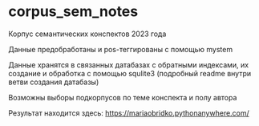 # corpus_sem_notes

Корпус семантических конспектов 2023 года

Данные предобработаны и pos-теггированы с помощью mystem

Данные хранятся в связанных датабазах с обратными индексами, их создание и обработка с помощью squlite3 (подробный readme внутри ветви создания датабазы)

Возможны выборы подкорпусов по теме конспекта и полу автора

Результат находится здесь: https://mariaobridko.pythonanywhere.com/
